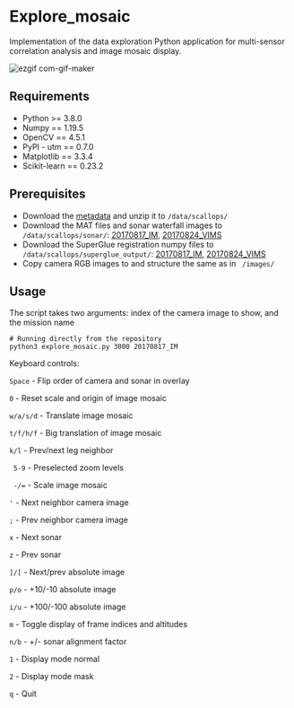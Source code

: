 # Explore_mosaic
Implementation of the data exploration Python application for multi-sensor correlation analysis and image mosaic display.

![ezgif com-gif-maker](https://user-images.githubusercontent.com/17483097/149989862-9b6159aa-95ce-44e5-acec-6c43da59676a.gif)


## Requirements
* Python >= 3.8.0
* Numpy == 1.19.5
* OpenCV == 4.5.1
* PyPI - utm == 0.7.0
* Matplotlib == 3.3.4
* Scikit-learn == 0.23.2

## Prerequisites
* Download the [metadata](https://drive.google.com/file/d/1fULGE1w_DcB7MA02JcIy0g7kYwiC5z08/view?usp=sharing) and unzip it to ```/data/scallops/```
* Download the MAT files and sonar waterfall images to ```/data/scallops/sonar/```: [20170817_IM](https://drive.google.com/file/d/1peYBaSDPaXbjzY8LGifPp7zFOTS0LuDT/view?usp=sharing), [20170824_VIMS](https://drive.google.com/file/d/1kI-XUpiXqlpDrh_XJg1Bq9aZnUj6CvSv/view?usp=sharing)
* Download the SuperGlue registration numpy files to ```/data/scallops/superglue_output/```: [20170817_IM](https://drive.google.com/file/d/1f2f9vOWJVlyf9FIP1pSm-dsCn-AqScX5/view?usp=sharing), [20170824_VIMS](https://drive.google.com/file/d/1WAKyMJhuBSrxGlUDwYp3ASA6bkOZzhVl/view?usp=sharing)
* Copy camera RGB images to and structure the same as in ``` /images/```
## Usage
The script takes two arguments: index of the camera image to show, and the mission name
```
# Running directly from the repository
python3 explore_mosaic.py 3000 20170817_IM
```

Keyboard controls: 

```Space```   - Flip order of camera and sonar in overlay

```0```       - Reset scale and origin of image mosaic

```w/a/s/d```	-	Translate image mosaic


```t/f/h/f```	- Big translation of image mosaic

```k/l```		  - Prev/next leg neighbor

```	5-9```		- Preselected zoom levels

```	-/=```		- Scale image mosaic

```'```	 		  - Next neighbor camera image

```;```			  - Prev neighbor camera image

```x```		    - Next sonar

```z```			  - Prev sonar

```]/[```			- Next/prev absolute image

```p/o```			- +10/-10 absolute image 

```i/u```			- +100/-100 absolute image

```m```			- Toggle display of frame indices and altitudes

```n/b```		- +/- sonar alignment factor

```1```		- Display mode normal

```2```		- Display mode mask

```q```		- Quit
